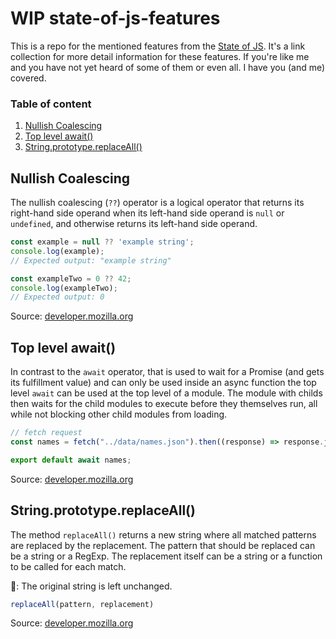 # WIP state-of-js-features
This is a repo for the mentioned features from the [State of JS](https://2022.stateofjs.com/). It's a link collection for more detail information for these features. If you're like me and you have not yet heard of some of them or even all. I have you (and me) covered. 

### Table of content
1. [Nullish Coalescing](#nullish-coalescing)
2. [Top level await()](#top-level-await)
3. [String.prototype.replaceAll()](#stringprototypereplaceall)

## Nullish Coalescing

The nullish coalescing (`??`) operator is a logical operator that returns its right-hand side operand when its left-hand side operand is `null` or `undefined`, and otherwise returns its left-hand side operand. 

```js
const example = null ?? 'example string';
console.log(example);
// Expected output: "example string"

const exampleTwo = 0 ?? 42;
console.log(exampleTwo);
// Expected output: 0
```

Source: [developer.mozilla.org][1]


## Top level await()

In contrast to the `await` operator, that is used to wait for a Promise (and gets its fulfillment value) and can only be used inside an async function the top level `await` can be used at the top level of a module. The module with childs then waits for the child modules to execute before they themselves run, all while not blocking other child modules from loading.

```js
// fetch request
const names = fetch("../data/names.json").then((response) => response.json());

export default await names;
```
Source: [developer.mozilla.org][2] 

## String.prototype.replaceAll()

The method `replaceAll()` returns a new string where all matched patterns are replaced by the replacement. The pattern that should be replaced can be a string or a RegExp. The replacement itself can be a string or a function to be called for each match. 

🧐: The original string is left unchanged.

```js
replaceAll(pattern, replacement)
```

Source: [developer.mozilla.org][3]

[1]: https://developer.mozilla.org/en-US/docs/Web/JavaScript/Reference/Operators/Nullish_coalescing 
[2]: https://developer.mozilla.org/en-US/docs/Web/JavaScript/Reference/Operators/await
[3]: https://developer.mozilla.org/en-US/docs/Web/JavaScript/Reference/Global_Objects/String/replaceAll
